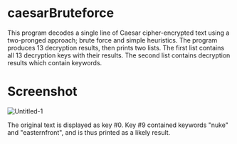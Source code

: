 # caesarBruteforce
This program decodes a single line of Caesar cipher-encrypted
text using a two-pronged approach; brute force and simple heuristics. The program
produces 13 decryption results, then prints two lists. The first list contains
all 13 decryption keys with their results. The second list contains decryption results
which contain keywords.


# Screenshot
![Untitled-1](https://user-images.githubusercontent.com/95890436/199611621-21a04a04-6a69-4c33-984c-70202a674fff.png)

The original text is displayed as key #0. Key #9 contained keywords "nuke" and "easternfront", and is thus printed as a likely result.
